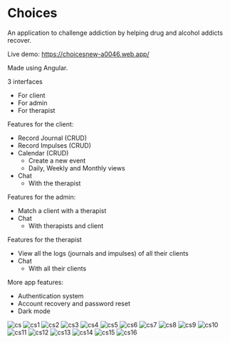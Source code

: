 # Choices
An application to challenge addiction by helping drug and alcohol addicts recover.

Live demo: https://choicesnew-a0046.web.app/

Made using Angular.

3 interfaces

- For client
- For admin
- For therapist

Features for the client:
- Record Journal (CRUD)
- Record Impulses (CRUD)
- Calendar (CRUD)
  - Create a new event
  - Daily, Weekly and Monthly views
- Chat
  - With the therapist

Features for the admin:
- Match a client with a therapist
- Chat
  - With therapists and client

Features for the therapist
- View all the logs (journals and impulses) of all their clients
- Chat
  - With all their clients


More app features:
- Authentication system
- Account recovery and password reset
- Dark mode


![cs](https://user-images.githubusercontent.com/56151022/159078893-a912414a-5acc-437f-a053-836938e23dc7.png)
![cs1](https://user-images.githubusercontent.com/56151022/159078903-96360772-04ca-448d-b818-44145a5d8b5a.png)
![cs2](https://user-images.githubusercontent.com/56151022/159078932-9758c564-fc37-4256-8eff-9cdbdcc2a9ff.png)
![cs3](https://user-images.githubusercontent.com/56151022/159078933-8b769f27-45a1-4f3f-bea7-293c494d6a23.png)
![cs4](https://user-images.githubusercontent.com/56151022/159078934-d5fa5048-791d-4f9c-b25f-ec3a3df4ee32.png)
![cs5](https://user-images.githubusercontent.com/56151022/159078935-70e9a37e-01c1-440d-8af4-7b48ba05f30f.png)
![cs6](https://user-images.githubusercontent.com/56151022/159078937-5733844c-2470-436e-a1db-ff6074f17e43.png)
![cs7](https://user-images.githubusercontent.com/56151022/159078939-1aa1dee3-53c9-4c4d-80fd-0a9c0a35f9b9.png)
![cs8](https://user-images.githubusercontent.com/56151022/159078976-5de58d6e-cdd3-4d99-93ce-7f0a0cc161c6.png)
![cs9](https://user-images.githubusercontent.com/56151022/159078978-3288763b-aad9-4b3d-86f8-676dfbf9221b.png)
![cs10](https://user-images.githubusercontent.com/56151022/159078979-69419318-dd16-4cd9-954b-92e266281d94.png)
![cs11](https://user-images.githubusercontent.com/56151022/159078982-212cf3d0-a0ad-4733-a2e8-350515e885b4.png)
![cs12](https://user-images.githubusercontent.com/56151022/159078983-521f43d1-ec25-4b04-917c-067fd25970ff.png)
![cs13](https://user-images.githubusercontent.com/56151022/159078984-18d03e30-d217-43b4-a452-ae14906020be.png)
![cs14](https://user-images.githubusercontent.com/56151022/159079003-047948fd-53c9-4f9f-af3b-db943d6f21ea.png)
![cs15](https://user-images.githubusercontent.com/56151022/159079007-34db545e-39f8-4cf1-93f8-4ea3fe84cdbc.png)
![cs16](https://user-images.githubusercontent.com/56151022/159079009-45538bd9-2138-4abc-9ab0-4e8ffff34127.png)


